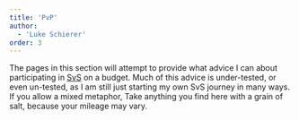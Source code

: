 ```yaml
---
title: 'PvP'
author:
  - 'Luke Schierer'
order: 3
---
```


The pages in this section will attempt to provide what advice I can about
participating in [SvS][] on a budget. Much of this advice is under-tested, or
even un-tested, as I am still just starting my own SvS journey in many ways. If
you allow a mixed metaphor, Take anything you find here with a grain of
salt, because your mileage may vary.

[SVS]: ../../Reference/Glossary/#SvS
